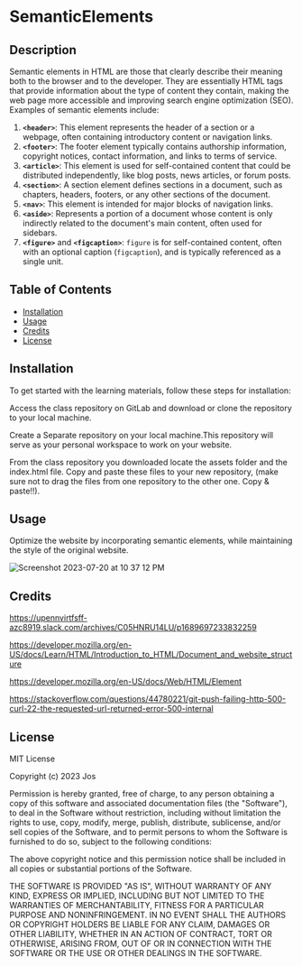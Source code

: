 # SemanticElements

## Description

Semantic elements in HTML are those that clearly describe their meaning both to the browser and to the developer. They are essentially HTML tags that provide information about the type of content they contain, making the web page more accessible and improving search engine optimization (SEO). Examples of semantic elements include:

1. **`<header>`**: This element represents the header of a section or a webpage, often containing introductory content or navigation links.
2. **`<footer>`**: The footer element typically contains authorship information, copyright notices, contact information, and links to terms of service.
3. **`<article>`**: This element is used for self-contained content that could be distributed independently, like blog posts, news articles, or forum posts.
4. **`<section>`**: A section element defines sections in a document, such as chapters, headers, footers, or any other sections of the document.
5. **`<nav>`**: This element is intended for major blocks of navigation links.
6. **`<aside>`**: Represents a portion of a document whose content is only indirectly related to the document's main content, often used for sidebars.
7. **`<figure>`** and **`<figcaption>`**: `figure` is for self-contained content, often with an optional caption (`figcaption`), and is typically referenced as a single unit.

## Table of Contents 

- [Installation](#installation)
- [Usage](#usage)
- [Credits](#credits)
- [License](#license)


## Installation

To get started with the learning materials, follow these steps for installation:

Access the class repository on GitLab and download or clone the repository to your local machine. 

Create a Separate repository on your local machine.This repository will serve as your personal workspace to work on your website.

From the class repository you downloaded locate the assets folder and the index.html file. Copy and paste these files to your new repository, (make sure not to drag the files from one repository to the other one. Copy & paste!!).

## Usage
Optimize the website by incorporating semantic elements, while maintaining the style of the original website.

![Screenshot 2023-07-20 at 10 37 12 PM](https://github.com/joceamayar/SemanticWebHTML/assets/136951180/f6aea292-9b5f-4d40-a43d-d6b672521d0a)

## Credits
https://upennvirtfsff-azc8919.slack.com/archives/C05HNRU14LU/p1689697233832259

https://developer.mozilla.org/en-US/docs/Learn/HTML/Introduction_to_HTML/Document_and_website_structure

https://developer.mozilla.org/en-US/docs/Web/HTML/Element

 https://stackoverflow.com/questions/44780221/git-push-failing-http-500-curl-22-the-requested-url-returned-error-500-internal

## License

MIT License

Copyright (c) 2023 Jos

Permission is hereby granted, free of charge, to any person obtaining a copy of this software and associated documentation files (the "Software"), to deal in the Software without restriction, including without limitation the rights to use, copy, modify, merge, publish, distribute, sublicense, and/or sell copies of the Software, and to permit persons to whom the Software is furnished to do so, subject to the following conditions:

The above copyright notice and this permission notice shall be included in all copies or substantial portions of the Software.

THE SOFTWARE IS PROVIDED "AS IS", WITHOUT WARRANTY OF ANY KIND, EXPRESS OR IMPLIED, INCLUDING BUT NOT LIMITED TO THE WARRANTIES OF MERCHANTABILITY, FITNESS FOR A PARTICULAR PURPOSE AND NONINFRINGEMENT. IN NO EVENT SHALL THE AUTHORS OR COPYRIGHT HOLDERS BE LIABLE FOR ANY CLAIM, DAMAGES OR OTHER LIABILITY, WHETHER IN AN ACTION OF CONTRACT, TORT OR OTHERWISE, ARISING FROM, OUT OF OR IN CONNECTION WITH THE SOFTWARE OR THE USE OR OTHER DEALINGS IN THE SOFTWARE.
